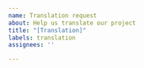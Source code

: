 ```yaml
---
name: Translation request
about: Help us translate our project
title: "[Translation]"
labels: translation
assignees: ''

---
```



